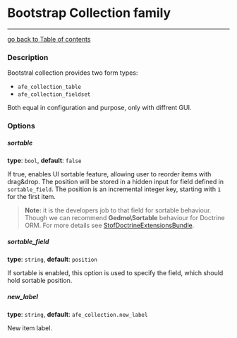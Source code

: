# Bootstrap Collection family
---------------------------------------

[go back to Table of contents][back-to-index]

[back-to-index]: https://github.com/avocode/FormExtensions/blob/master/Resources/doc/documentation.md

[symfony-collectiontype]: http://symfony.com/doc/current/reference/forms/types/collection.html

### Description

Bootstral collection provides two form types: 

* `afe_collection_table`
* `afe_collection_fieldset`

Both equal in configuration and purpose, only with diffrent GUI.

### Options

##### sortable

**type**: `bool`, **default**: `false`

If true, enables UI sortable feature, allowing user to reorder items with drag&drop.
The position will be stored in a hidden input for field defined in `sortable_field`.
The position is an incremental integer key, starting with `1` for the first item.

> **Note:** it is the developers job to that field for sortable behaviour. Though we
can recommend **Gedmo\Sortable** behaviour for Doctrine ORM. For more details see
[StofDoctrineExtensionsBundle](https://github.com/stof/StofDoctrineExtensionsBundle).

##### sortable_field

**type**: `string`, **default**: `position`

If sortable is enabled, this option is used to specify the field, which should
hold sortable position.

##### new_label

**type**: `string`, **default**: `afe_collection.new_label`

New item label.